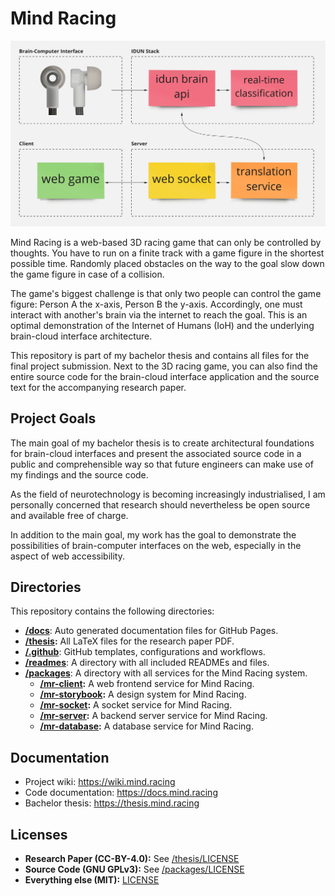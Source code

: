 # Mind Racing

![Rough architecture of Mind Racing and the corresponding IDUN Technologies software stack.](/readmes/img/rough-architecture.png)

Mind Racing is a web-based 3D racing game that can only be controlled by thoughts. You have to run on a finite track with a game figure in the shortest possible time. Randomly placed obstacles on the way to the goal slow down the game figure in case of a collision.

The game's biggest challenge is that only two people can control the game figure: Person A the x-axis, Person B the y-axis. Accordingly, one must interact with another's brain via the internet to reach the goal. This is an optimal demonstration of the Internet of Humans (IoH) and the underlying brain-cloud interface architecture.

This repository is part of my bachelor thesis and contains all files for the final project submission. Next to the 3D racing game, you can also find the entire source code for the brain-cloud interface application and the source text for the accompanying research paper.

## Project Goals

The main goal of my bachelor thesis is to create architectural foundations for brain-cloud interfaces and present the associated source code in a public and comprehensible way so that future engineers can make use of my findings and the source code.

As the field of neurotechnology is becoming increasingly industrialised, I am personally concerned that research should nevertheless be open source and available free of charge.

In addition to the main goal, my work has the goal to demonstrate the possibilities of brain-computer interfaces on the web, especially in the aspect of web accessibility.

## Directories

This repository contains the following directories:

- **[/docs](/docs)**: Auto generated documentation files for GitHub Pages.
- **[/thesis](/thesis):** All LaTeX files for the research paper PDF.
- **[/.github](/.github)**: GitHub templates, configurations and workflows.
- **[/readmes](/readmes)**: A directory with all included READMEs and files.
- **[/packages](/packages)**: A directory with all services for the Mind Racing system.
  - **[/mr-client](/packages/mr-client):** A web frontend service for Mind Racing.
  - **[/mr-storybook](/packages/mr-storybook):** A design system for Mind Racing.
  - **[/mr-socket](/packages/mr-socket):** A socket service for Mind Racing.
  - **[/mr-server](/packages/mr-server):** A backend server service for Mind Racing.
  - **[/mr-database](/packages/mr-database):** A database service for Mind Racing.

## Documentation

- Project wiki: <https://wiki.mind.racing>
- Code documentation: <https://docs.mind.racing>
- Bachelor thesis: <https://thesis.mind.racing>

## Licenses

- **Research Paper (CC-BY-4.0):** See [/thesis/LICENSE](/thesis/LICENSE)
- **Source Code (GNU GPLv3):** See [/packages/LICENSE](/packages/LICENSE)
- **Everything else (MIT):** [LICENSE](LICENSE)
